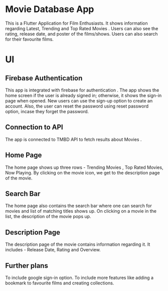 # Movie Database App

This is a Flutter Application for Film Enthusiasts. It shows information regarding Latest, Trending
and Top Rated Movies . Users can also see the rating, release date, and poster of the films/shows.
Users can also search for their favourite films.

# UI

## Firebase Authentication

This app is integrated with firebase for authentication .
The app shows the home screen if the user is already signed in; otherwise, it shows the sign-in page
when opened. New users can use the sign-up option to create an account.
Also, the user can reset the password using reset password option, incase they forget the password.

## Connection to API

The app is connected to TMBD API to fetch results about Movies .

## Home Page

The home page shows up three rows - Trending Movies , Top Rated Movies, Now Playing.
By clicking on the movie icon, we get to the description page of the movie.

## Search Bar

The home page also contains the search bar where one can search for movies and list of matching
titles shows up.
On clicking on a movie in the list, the description of the movie pops up.

## Description Page

The description page of the movie contains information regarding it.
It includes - Release Date, Rating and Overview.

## Further plans

To include google sign-in option. To include more features like adding a bookmark to favourite films
and creating collections.
